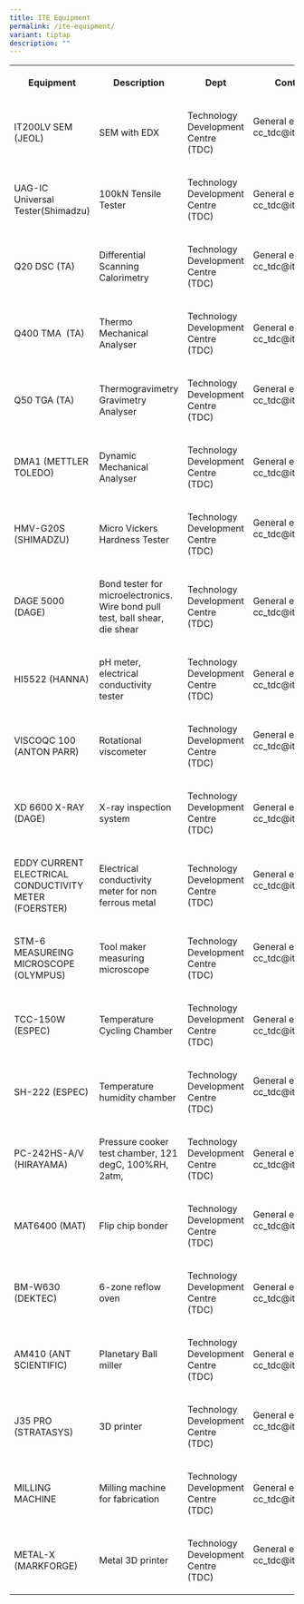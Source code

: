 ```yaml
---
title: ITE Equipment
permalink: /ite-equipment/
variant: tiptap
description: ""
---
```

<p></p>
<table style="minWidth: 125px">
<colgroup>
<col>
<col>
<col>
<col>
<col>
</colgroup>
<tbody>
<tr>
<th rowspan="1" colspan="1">
<p>Equipment</p>
</th>
<th rowspan="1" colspan="1">
<p>Description</p>
</th>
<th rowspan="1" colspan="1">
<p>Dept</p>
</th>
<th rowspan="1" colspan="1">
<p>Contact</p>
</th>
<th rowspan="1" colspan="1">
<p>Keywords</p>
</th>
</tr>
<tr>
<td rowspan="1" colspan="1">
<p>IT200LV SEM (JEOL)</p>
</td>
<td rowspan="1" colspan="1">
<p>SEM with EDX&nbsp;</p>
</td>
<td rowspan="1" colspan="1">
<p>Technology Development Centre (TDC)</p>
</td>
<td rowspan="1" colspan="1">
<p>General enquiry
<br>cc_tdc@ite.edu.sg
<br>
<br>
</p>
</td>
<td rowspan="1" colspan="1">
<p>SEM, EDX</p>
</td>
</tr>
<tr>
<td rowspan="1" colspan="1">
<p>UAG-IC Universal Tester(Shimadzu)</p>
</td>
<td rowspan="1" colspan="1">
<p>100kN Tensile Tester</p>
</td>
<td rowspan="1" colspan="1">
<p>Technology Development Centre (TDC)</p>
</td>
<td rowspan="1" colspan="1">
<p>General enquiry
<br>cc_tdc@ite.edu.sg</p>
</td>
<td rowspan="1" colspan="1">
<p>Tensile tester</p>
</td>
</tr>
<tr>
<td rowspan="1" colspan="1">
<p>Q20 DSC (TA)</p>
</td>
<td rowspan="1" colspan="1">
<p>Differential Scanning Calorimetry</p>
</td>
<td rowspan="1" colspan="1">
<p>Technology Development Centre (TDC)</p>
</td>
<td rowspan="1" colspan="1">
<p>General enquiry
<br>cc_tdc@ite.edu.sg
<br>
<br>
</p>
</td>
<td rowspan="1" colspan="1">
<p>DSC</p>
</td>
</tr>
<tr>
<td rowspan="1" colspan="1">
<p>Q400 TMA&nbsp; (TA)</p>
</td>
<td rowspan="1" colspan="1">
<p>Thermo Mechanical Analyser</p>
</td>
<td rowspan="1" colspan="1">
<p>Technology Development Centre (TDC)</p>
</td>
<td rowspan="1" colspan="1">
<p>General enquiry
<br>cc_tdc@ite.edu.sg</p>
</td>
<td rowspan="1" colspan="1">
<p>TMA</p>
</td>
</tr>
<tr>
<td rowspan="1" colspan="1">
<p>Q50 TGA (TA)</p>
</td>
<td rowspan="1" colspan="1">
<p>Thermogravimetry Gravimetry Analyser</p>
</td>
<td rowspan="1" colspan="1">
<p>Technology Development Centre (TDC)</p>
</td>
<td rowspan="1" colspan="1">
<p>General enquiry
<br>cc_tdc@ite.edu.sg
<br>
<br>
</p>
</td>
<td rowspan="1" colspan="1">
<p>TGA</p>
</td>
</tr>
<tr>
<td rowspan="1" colspan="1">
<p>DMA1 (METTLER TOLEDO)</p>
</td>
<td rowspan="1" colspan="1">
<p>Dynamic Mechanical Analyser</p>
</td>
<td rowspan="1" colspan="1">
<p>Technology Development Centre (TDC)</p>
</td>
<td rowspan="1" colspan="1">
<p>General enquiry
<br>cc_tdc@ite.edu.sg</p>
</td>
<td rowspan="1" colspan="1">
<p>DMA</p>
</td>
</tr>
<tr>
<td rowspan="1" colspan="1">
<p>HMV-G20S (SHIMADZU)</p>
</td>
<td rowspan="1" colspan="1">
<p>Micro Vickers Hardness Tester</p>
</td>
<td rowspan="1" colspan="1">
<p>Technology Development Centre (TDC)</p>
</td>
<td rowspan="1" colspan="1">
<p>General enquiry
<br>cc_tdc@ite.edu.sg
<br>
<br>
</p>
</td>
<td rowspan="1" colspan="1">
<p>Vickers Micro Hardness</p>
</td>
</tr>
<tr>
<td rowspan="1" colspan="1">
<p>DAGE 5000 (DAGE)</p>
</td>
<td rowspan="1" colspan="1">
<p>Bond tester for microelectronics.&nbsp; Wire bond pull test, ball shear,
die shear</p>
</td>
<td rowspan="1" colspan="1">
<p>Technology Development Centre (TDC)</p>
</td>
<td rowspan="1" colspan="1">
<p>General enquiry
<br>cc_tdc@ite.edu.sg</p>
</td>
<td rowspan="1" colspan="1">
<p>Ball bond tester, wire bond pull tester, die shear tester</p>
</td>
</tr>
<tr>
<td rowspan="1" colspan="1">
<p>HI5522 (HANNA)</p>
</td>
<td rowspan="1" colspan="1">
<p>pH meter, electrical conductivity tester</p>
</td>
<td rowspan="1" colspan="1">
<p>Technology Development Centre (TDC)</p>
</td>
<td rowspan="1" colspan="1">
<p>General enquiry
<br>cc_tdc@ite.edu.sg</p>
</td>
<td rowspan="1" colspan="1">
<p>pH meter, electrical conductivity tester</p>
</td>
</tr>
<tr>
<td rowspan="1" colspan="1">
<p>VISCOQC 100 (ANTON PARR)</p>
</td>
<td rowspan="1" colspan="1">
<p>Rotational viscometer</p>
</td>
<td rowspan="1" colspan="1">
<p>Technology Development Centre (TDC)</p>
</td>
<td rowspan="1" colspan="1">
<p>General enquiry
<br>cc_tdc@ite.edu.sg
<br>
<br>
</p>
</td>
<td rowspan="1" colspan="1">
<p>Viscometer</p>
</td>
</tr>
<tr>
<td rowspan="1" colspan="1">
<p>XD 6600 X-RAY (DAGE)</p>
</td>
<td rowspan="1" colspan="1">
<p>X-ray inspection system</p>
</td>
<td rowspan="1" colspan="1">
<p>Technology Development Centre (TDC)</p>
</td>
<td rowspan="1" colspan="1">
<p>General enquiry
<br>cc_tdc@ite.edu.sg</p>
</td>
<td rowspan="1" colspan="1">
<p>X-ray</p>
</td>
</tr>
<tr>
<td rowspan="1" colspan="1">
<p>EDDY CURRENT ELECTRICAL CONDUCTIVITY METER (FOERSTER)</p>
</td>
<td rowspan="1" colspan="1">
<p>Electrical conductivity meter for non ferrous metal</p>
</td>
<td rowspan="1" colspan="1">
<p>Technology Development Centre (TDC)</p>
</td>
<td rowspan="1" colspan="1">
<p>General enquiry
<br>cc_tdc@ite.edu.sg
<br>
<br>
</p>
</td>
<td rowspan="1" colspan="1">
<p>Electrical conductivity meter</p>
</td>
</tr>
<tr>
<td rowspan="1" colspan="1">
<p>STM-6 MEASUREING MICROSCOPE (OLYMPUS)</p>
</td>
<td rowspan="1" colspan="1">
<p>Tool maker measuring microscope</p>
</td>
<td rowspan="1" colspan="1">
<p>Technology Development Centre (TDC)</p>
</td>
<td rowspan="1" colspan="1">
<p>General enquiry
<br>cc_tdc@ite.edu.sg
<br>
<br>
</p>
</td>
<td rowspan="1" colspan="1">
<p>measuring microscope</p>
</td>
</tr>
<tr>
<td rowspan="1" colspan="1">
<p>TCC-150W (ESPEC)</p>
</td>
<td rowspan="1" colspan="1">
<p>Temperature Cycling Chamber</p>
</td>
<td rowspan="1" colspan="1">
<p>Technology Development Centre (TDC)</p>
</td>
<td rowspan="1" colspan="1">
<p>General enquiry
<br>cc_tdc@ite.edu.sg</p>
</td>
<td rowspan="1" colspan="1">
<p>temperature cycling chamber, reliability</p>
</td>
</tr>
<tr>
<td rowspan="1" colspan="1">
<p>SH-222 (ESPEC)</p>
</td>
<td rowspan="1" colspan="1">
<p>Temperature humidity chamber</p>
</td>
<td rowspan="1" colspan="1">
<p>Technology Development Centre (TDC)</p>
</td>
<td rowspan="1" colspan="1">
<p>General enquiry
<br>cc_tdc@ite.edu.sg
<br>
<br>
</p>
</td>
<td rowspan="1" colspan="1">
<p>temperature humidity chamber, reliability</p>
</td>
</tr>
<tr>
<td rowspan="1" colspan="1">
<p>PC-242HS-A/V (HIRAYAMA)</p>
</td>
<td rowspan="1" colspan="1">
<p>Pressure cooker test chamber, 121 degC, 100%RH,&nbsp; 2atm,</p>
</td>
<td rowspan="1" colspan="1">
<p>Technology Development Centre (TDC)</p>
</td>
<td rowspan="1" colspan="1">
<p>General enquiry
<br>cc_tdc@ite.edu.sg</p>
</td>
<td rowspan="1" colspan="1">
<p>PCT, reliability</p>
</td>
</tr>
<tr>
<td rowspan="1" colspan="1">
<p>MAT6400 (MAT)</p>
</td>
<td rowspan="1" colspan="1">
<p>Flip chip bonder&nbsp;</p>
</td>
<td rowspan="1" colspan="1">
<p>Technology Development Centre (TDC)</p>
</td>
<td rowspan="1" colspan="1">
<p>General enquiry
<br>cc_tdc@ite.edu.sg
<br>
<br>
</p>
</td>
<td rowspan="1" colspan="1">
<p>flip chip bonder, semicon</p>
</td>
</tr>
<tr>
<td rowspan="1" colspan="1">
<p>BM-W630 (DEKTEC)</p>
</td>
<td rowspan="1" colspan="1">
<p>6-zone reflow oven</p>
</td>
<td rowspan="1" colspan="1">
<p>Technology Development Centre (TDC)</p>
</td>
<td rowspan="1" colspan="1">
<p>General enquiry
<br>cc_tdc@ite.edu.sg</p>
</td>
<td rowspan="1" colspan="1">
<p>reflow oven, semicon</p>
</td>
</tr>
<tr>
<td rowspan="1" colspan="1">
<p>AM410 (ANT SCIENTIFIC)</p>
</td>
<td rowspan="1" colspan="1">
<p>Planetary Ball miller</p>
</td>
<td rowspan="1" colspan="1">
<p>Technology Development Centre (TDC)</p>
</td>
<td rowspan="1" colspan="1">
<p>General enquiry
<br>cc_tdc@ite.edu.sg</p>
</td>
<td rowspan="1" colspan="1">
<p>planetary ball miller</p>
</td>
</tr>
<tr>
<td rowspan="1" colspan="1">
<p>J35 PRO (STRATASYS)</p>
</td>
<td rowspan="1" colspan="1">
<p>3D printer</p>
</td>
<td rowspan="1" colspan="1">
<p>Technology Development Centre (TDC)</p>
</td>
<td rowspan="1" colspan="1">
<p>General enquiry
<br>cc_tdc@ite.edu.sg
<br>
<br>
</p>
</td>
<td rowspan="1" colspan="1">
<p>3d printer</p>
</td>
</tr>
<tr>
<td rowspan="1" colspan="1">
<p>MILLING MACHINE</p>
</td>
<td rowspan="1" colspan="1">
<p>Milling machine for fabrication&nbsp;</p>
</td>
<td rowspan="1" colspan="1">
<p>Technology Development Centre (TDC)</p>
</td>
<td rowspan="1" colspan="1">
<p>General enquiry
<br>cc_tdc@ite.edu.sg</p>
</td>
<td rowspan="1" colspan="1">
<p>milling, drilling, fabrication</p>
</td>
</tr>
<tr>
<td rowspan="1" colspan="1">
<p>METAL-X (MARKFORGE)</p>
</td>
<td rowspan="1" colspan="1">
<p>Metal 3D printer</p>
</td>
<td rowspan="1" colspan="1">
<p>Technology Development Centre (TDC)</p>
</td>
<td rowspan="1" colspan="1">
<p>General enquiry
<br>cc_tdc@ite.edu.sg
<br>
<br>
</p>
</td>
<td rowspan="1" colspan="1">
<p>metal 3d printer</p>
</td>
</tr>
</tbody>
</table>
<p></p>